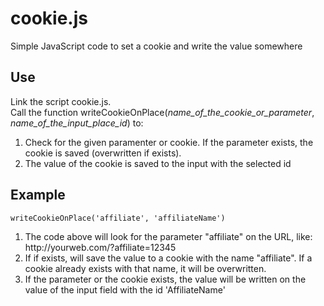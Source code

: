 # cookie.js
Simple JavaScript code to set a cookie and write the value somewhere

## Use
Link the script cookie.js.<br>
Call the function writeCookieOnPlace(<i>name_of_the_cookie_or_parameter</i>, <i>name_of_the_input_place_id</i>) to:<br>
<ol>
  <li>Check for the given paramenter or cookie. If the parameter exists, the cookie is saved (overwritten if exists).</li>
  <li>The value of the cookie is saved to the input with the selected id</li>
</ol>

## Example

<code>writeCookieOnPlace('affiliate', 'affiliateName')</code>

<ol>
<li>The code above will look for the parameter "affiliate" on the URL, like: http://yourweb.com/?affiliate=12345</li>
<li>If if exists, will save the value to a cookie with the name "affiliate". If a cookie already exists with that name, it will be overwritten.</li>
<li>If the parameter or the cookie exists, the value will be written on the value of the input field with the id 'AffiliateName'</li>
</ol>
